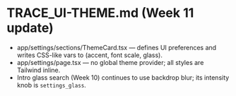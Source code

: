 # TRACE_UI-THEME.md (Week 11 update)
- app/settings/sections/ThemeCard.tsx — defines UI preferences and writes CSS-like vars to <html> (accent, font scale, glass).
- app/settings/page.tsx — no global theme provider; all styles are Tailwind inline.
- Intro glass search (Week 10) continues to use backdrop blur; its intensity knob is `settings_glass`.

